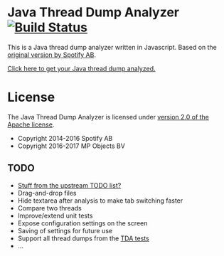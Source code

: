 # Java Thread Dump Analyzer [![Build Status](https://travis-ci.org/mpobjects/threaddump-analyzer.svg)](https://travis-ci.org/mpobjects/threaddump-analyzer)

This is a Java thread dump analyzer written in Javascript. Based on the 
[original version by Spotify AB](https://github.com/spotify/threaddump-analyzer).

[Click here to get your Java thread dump analyzed.](https://mpobjects.github.io/threaddump-analyzer/)

# License

The Java Thread Dump Analyzer is licensed under [version 2.0 of the Apache license](http://www.apache.org/licenses/LICENSE-2.0.html).

* Copyright 2014-2016 Spotify AB
* Copyright 2016-2017 MP Objects BV

## TODO

* [Stuff from the upstream TODO list?](https://github.com/spotify/threaddump-analyzer/blob/gh-pages/README.md)
* Drag-and-drop files
* Hide textarea after analysis to make tab switching faster
* Compare two threads
* Improve/extend unit tests
* Expose configuration settings on the screen
* Saving of settings for future use
* Support all thread dumps from the [TDA tests](https://github.com/irockel/tda/tree/master/tda/test/none) 
* ...
